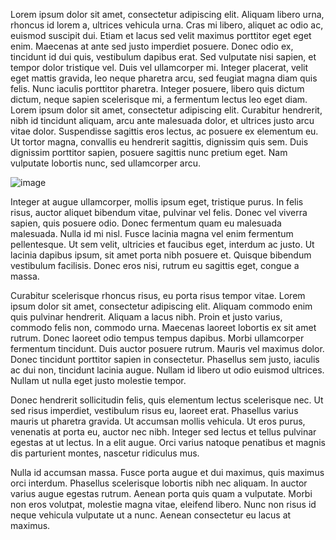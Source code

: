 Lorem ipsum dolor sit amet, consectetur adipiscing elit. Aliquam libero urna, rhoncus id lorem a, ultrices vehicula urna. Cras mi libero, aliquet ac odio ac, euismod suscipit dui. Etiam et lacus sed velit maximus porttitor eget eget enim. Maecenas at ante sed justo imperdiet posuere. Donec odio ex, tincidunt id dui quis, vestibulum dapibus erat. Sed vulputate nisi sapien, et tempor dolor tristique vel. Duis vel ullamcorper mi. Integer placerat, velit eget mattis gravida, leo neque pharetra arcu, sed feugiat magna diam quis felis. Nunc iaculis porttitor pharetra. Integer posuere, libero quis dictum dictum, neque sapien scelerisque mi, a fermentum lectus leo eget diam. Lorem ipsum dolor sit amet, consectetur adipiscing elit. Curabitur hendrerit, nibh id tincidunt aliquam, arcu ante malesuada dolor, et ultrices justo arcu vitae dolor. Suspendisse sagittis eros lectus, ac posuere ex elementum eu. Ut tortor magna, convallis eu hendrerit sagittis, dignissim quis sem. Duis dignissim porttitor sapien, posuere sagittis nunc pretium eget. Nam vulputate lobortis nunc, sed ullamcorper arcu.

![image](https://user-images.githubusercontent.com/2200596/135361285-49d387fd-fad0-4032-a3eb-3815f114d505.png)

Integer at augue ullamcorper, mollis ipsum eget, tristique purus. In felis risus, auctor aliquet bibendum vitae, pulvinar vel felis. Donec vel viverra sapien, quis posuere odio. Donec fermentum quam eu malesuada malesuada. Nulla id mi nisl. Fusce lacinia magna vel enim fermentum pellentesque. Ut sem velit, ultricies et faucibus eget, interdum ac justo. Ut lacinia dapibus ipsum, sit amet porta nibh posuere et. Quisque bibendum vestibulum facilisis. Donec eros nisi, rutrum eu sagittis eget, congue a massa.

Curabitur scelerisque rhoncus risus, eu porta risus tempor vitae. Lorem ipsum dolor sit amet, consectetur adipiscing elit. Aliquam commodo enim quis pulvinar hendrerit. Aliquam a lacus nibh. Proin et justo varius, commodo felis non, commodo urna. Maecenas laoreet lobortis ex sit amet rutrum. Donec laoreet odio tempus tempus dapibus. Morbi ullamcorper fermentum tincidunt. Duis auctor posuere rutrum. Mauris vel maximus dolor. Donec tincidunt porttitor sapien in consectetur. Phasellus sem justo, iaculis ac dui non, tincidunt lacinia augue. Nullam id libero ut odio euismod ultrices. Nullam ut nulla eget justo molestie tempor.

Donec hendrerit sollicitudin felis, quis elementum lectus scelerisque nec. Ut sed risus imperdiet, vestibulum risus eu, laoreet erat. Phasellus varius mauris ut pharetra gravida. Ut accumsan mollis vehicula. Ut eros purus, venenatis at porta eu, auctor nec nibh. Integer sed lectus et tellus pulvinar egestas at ut lectus. In a elit augue. Orci varius natoque penatibus et magnis dis parturient montes, nascetur ridiculus mus.

Nulla id accumsan massa. Fusce porta augue et dui maximus, quis maximus orci interdum. Phasellus scelerisque lobortis nibh nec aliquam. In auctor varius augue egestas rutrum. Aenean porta quis quam a vulputate. Morbi non eros volutpat, molestie magna vitae, eleifend libero. Nunc non risus id neque vehicula vulputate ut a nunc. Aenean consectetur eu lacus at maximus.
